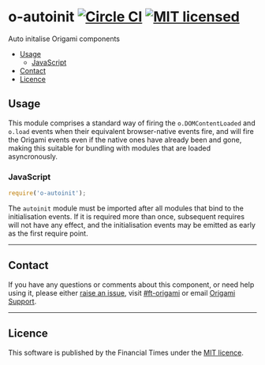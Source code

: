 # o-autoinit [![Circle CI](https://circleci.com/gh/Financial-Times/o-autoinit/tree/master.svg?style=svg)](https://circleci.com/gh/Financial-Times/o-autoinit/tree/master) [![MIT licensed](https://img.shields.io/badge/license-MIT-blue.svg)](#licence)


Auto initalise Origami components

- [Usage](#usage)
	- [JavaScript](#javascript)
- [Contact](#contact)
- [Licence](#licence)

## Usage

This module comprises a standard way of firing the `o.DOMContentLoaded` and `o.load` events when their equivalent browser-native events fire, and will fire the Origami events even if the native ones have already been and gone, making this suitable for bundling with modules that are loaded asyncronously.

### JavaScript

```javascript
require('o-autoinit');
```

The `autoinit` module must be imported after all modules that bind to the initialisation events.  If it is required more than once, subsequent requires will not have any effect, and the initialisation events may be emitted as early as the first require point.


---

## Contact

If you have any questions or comments about this component, or need help using it, please either [raise an issue](https://github.com/Financial-Times/o-autoinit/issues), visit [#ft-origami](https://financialtimes.slack.com/messages/ft-origami/) or email [Origami Support](mailto:origami-support@ft.com).

----

## Licence

This software is published by the Financial Times under the [MIT licence](http://opensource.org/licenses/MIT).
